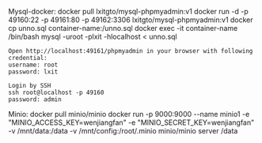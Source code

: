 Mysql-docker:
    docker pull lxitgto/mysql-phpmyadmin:v1
    docker run -d -p 49160:22 -p 49161:80 -p 49162:3306 lxitgto/mysql-phpmyadmin:v1
	docker cp unno.sql container-name:/unno.sql
	docker exec -it container-name /bin/bash
	mysql -uroot -plxit -hlocalhost < unno.sql

    Open http://localhost:49161/phpmyadmin in your browser with following credential:
    username: root
    password: lxit

    Login by SSH
    ssh root@localhost -p 49160
    password: admin


Minio:
	docker pull minio/minio
	docker run -p 9000:9000 --name minio1 -e "MINIO_ACCESS_KEY=wenjiangfan" -e "MINIO_SECRET_KEY=wenjiangfan" -v /mnt/data:/data -v /mnt/config:/root/.minio minio/minio server /data

